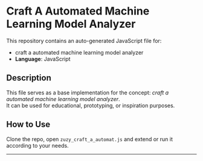 # Craft A Automated Machine Learning Model Analyzer

This repository contains an auto-generated JavaScript file for:

- craft a automated machine learning model analyzer
- **Language**: JavaScript

## Description

This file serves as a base implementation for the concept: *craft a automated machine learning model analyzer*.  
It can be used for educational, prototyping, or inspiration purposes.

## How to Use

Clone the repo, open `zuzy_craft_a_automat.js` and extend or run it according to your needs.

---


